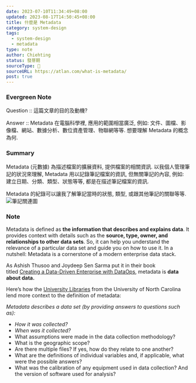 ```yaml
---
date: 2023-07-10T11:34:49+08:00
updated: 2023-08-17T14:50:45+08:00
title: 什麼是 Metadata
category: system-design
tags:
  - system-design
  - metadata
type: note
author: Chiehting
status: 發芽期
sourceType: 📜️
sourceURL: https://atlan.com/what-is-metadata/
post: true
---
```


### Evergreen Note

Question :: 這篇文章的目的及動機?

Answer :: Metadata 在電腦科學裡, 應用的範圍相當廣泛, 例如: 文件、圖檔、影像檔、網站、數據分析、數位資產管理、物聯網等等. 想要理解 Metadata 的概念為何.

<!--more-->

### Summary

Metadata (元數據) 為描述檔案的擴展資料, 提供檔案的相關資訊. 以我個人管理筆記的狀況來理解, Metadata 用以記錄筆記檔案的資訊, 但無關筆記的內容, 例如: 建立日期、分類、類型、狀態等等, 都是在描述筆記檔案的資訊.

Metadata 的紀錄可以讓我了解筆記當時的狀態, 類型, 或跟其他筆記的關聯等等.
![筆記關連圖](https://storage.googleapis.com/chiehting.com/blog/2023-07-10-metadata-1.png) 

### Note

Metadata is defined as **the information that describes and explains data**. It provides context with details such as the **source, type, owner, and relationships to other data sets**. So, it can help you understand the relevance of a particular data set and guide you on how to use it. In a nutshell: Metadata is a cornerstone of a modern enterprise data stack.

As Ashish Thusoo and Joydeep Sen Sarma put it in their book titled [Creating a Data-Driven Enterprise with DataOps](https://www.oreilly.com/library/view/creating-a-data-driven/9781492049227/ch07.html), metadata is **data about data.**

Here’s how the [University Libraries](https://guides.lib.unc.edu/metadata/definition) from the University of North Carolina lend more context to the definition of metadata:

_Metadata describes a data set (by providing answers to questions such as):_

- _How it was collected?_
- _When was it collected?_
- What assumptions were made in the data collection methodology?
- What is the geographic scope?
- Are there multiple files? If yes, how do they relate to one another?
- What are the definitions of individual variables and, if applicable, what were the possible answers?
- What was the calibration of any equipment used in data collection? And the version of software used for analysis?